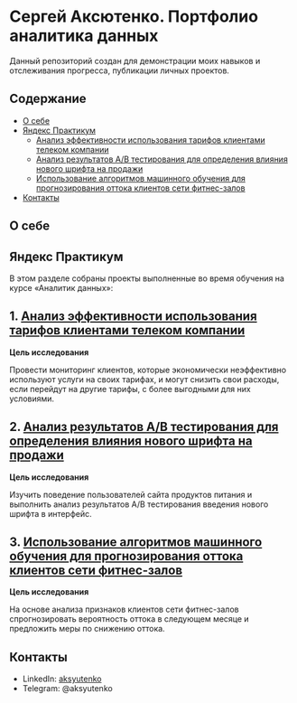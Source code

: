 # Сергей Аксютенко. Портфолио аналитика данных
Данный репозиторий создан для демонстрации моих навыков и отслеживания прогресса, публикации личных проектов.

## Содержание
- [О себе](#о-себе)
- [Яндекс Практикум](#яндекс-практикум)
  - [Анализ эффективности использования тарифов клиентами телеком компании](#1-анализ-эффективности-использования-тарифов-клиентами-телеком-компании)  
  - [Анализ результатов А/В тестирования для определения влияния нового шрифта на продажи](#2-анализ-результатов-ab-тестирования-для-определения-влияния-нового-шрифта-на-продажи)
  - [Использование алгоритмов машинного обучения для прогнозирования оттока клиентов сети фитнес-залов](#3-использование-алгоритмов-машинного-обучения-для-прогнозирования-оттока-клиентов-сети-фитнес-залов)
- [Контакты](#контакты)
  
## О себе


## Яндекс Практикум

В этом разделе собраны проекты выполненные во время обучения на курсе «Аналитик данных»:

## 1. [Анализ эффективности использования тарифов клиентами телеком компании](https://github.com/aksyutenko/yandex_practicum/blob/main/telecom.ipynb)

**Цель исследования**

Провести мониторинг клиентов, которые экономически неэффективно используют услуги на своих тарифах, и могут снизить свои расходы, если перейдут на другие тарифы, с более выгодными для них условиями.

## 2. [Анализ результатов А/В тестирования для определения влияния нового шрифта на продажи](https://github.com/aksyutenko/yandex_practicum/blob/main/AAB_test.ipynb)

**Цель исследования**

Изучить поведение пользователей сайта продуктов питания и выполнить анализ результатов А/В тестирования введения нового шрифта в интерфейс.

## 3. [Использование алгоритмов машинного обучения для прогнозирования оттока клиентов сети фитнес-залов](https://github.com/aksyutenko/yandex_practicum/blob/main/gym_ML.ipynb)

**Цель исследования**

На основе анализа признаков клиентов сети фитнес-залов спрогнозировать вероятность оттока в следующем месяце и предложить меры по снижению оттока.

## Контакты
- LinkedIn: [aksyutenko](https://www.linkedin.com/in/aksyutenko)
- Telegram: @aksyutenko
